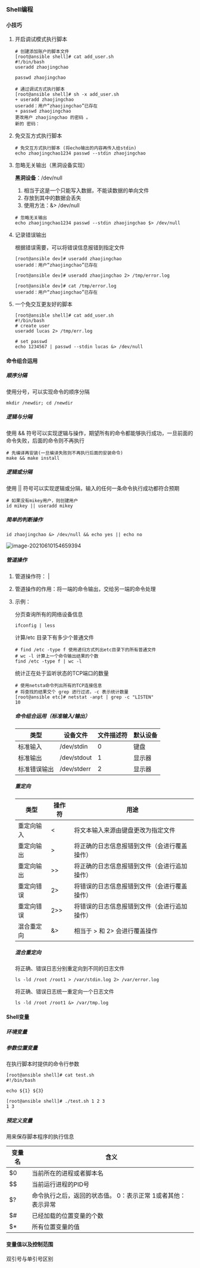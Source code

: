 ### Shell编程

#### 小技巧

1. 开启调试模式执行脚本

   ```shell
   # 创建添加账户的脚本文件
   [root@ansible shell]# cat add_user.sh
   #!/bin/bash
   useradd zhaojingchao
   
   passwd zhaojingchao
   
   # 通过调试方式执行脚本
   [root@ansible shell]# sh -x add_user.sh
   + useradd zhaojingchao
   useradd：用户“zhaojingchao”已存在
   + passwd zhaojingchao
   更改用户 zhaojingchao 的密码 。
   新的 密码：
   ```

2. 免交互方式执行脚本

   ```shell
   # 免交互方式执行脚本 (将echo输出的内容再传入给stdin)
   echo zhaojingchao1234 passwd --stdin zhaojingchao
   ```

3. 忽略无关输出（黑洞设备实现）

   **黑洞设备**：/dev/null

   1. 相当于这是一个只能写入数据，不能读数据的单向文件
   2. 存放到其中的数据会丢失
   3. 使用方法：&> /dev/null

   ```shell
   # 忽略无关输出
   echo zhaojingchao1234 passwd --stdin zhaojingchao $> /dev/null
   ```

4. 记录错误输出

   根据错误需要，可以将错误信息报错到指定文件

   ```shell
   [root@ansible dev]# useradd zhaojingchao
   useradd：用户“zhaojingchao”已存在
   
   [root@ansible dev]# useradd zhaojingchao 2> /tmp/error.log
   
   [root@ansible dev]# cat /tmp/error.log
   useradd：用户“zhaojingchao”已存在
   ```

5. 一个免交互更友好的脚本

   ```shell
   [root@ansible shell]# cat add_user.sh
   #!/bin/bash
   # create user
   useradd lucas 2> /tmp/err.log
   
   # set passwd
   echo 1234567 | passwd --stdin lucas &> /dev/null
   ```


#### 命令组合运用

##### 顺序分隔

使用分号，可以实现命令的顺序分隔

```shell
mkdir /newdir; cd /newdir
```

##### 逻辑与分隔

使用 && 符号可以实现逻辑与操作，期望所有的命令都能够执行成功，一旦前面的命令失败，后面的命令则不再执行

```shell
# 先编译再安装(一旦编译失败则不再执行后面的安装命令)
make && make install
```

##### 逻辑或分隔

使用 || 符号可以实现逻辑或分隔，输入的任何一条命令执行成功都符合预期

```shell
# 如果没有mikey用户，则创建用户
id mikey || useradd mikey
```

##### 简单的判断操作

```shell
id zhaojingchao &> /dev/null && echo yes || echo no
```

![image-20210610154659394](https://i.loli.net/2021/06/10/JUrq8zaxlDAp46G.png)

##### 管道操作

1. 管道操作符： | 

2. 管道操作的作用：将一端的命令输出，交给另一端的命令处理

3. 示例：

   分页查询所有的网络设备信息

   ```shell
   ifconfig | less
   ```

   计算/etc 目录下有多少个普通文件

   ```shell
   # find /etc -type f 使用递归方式列出etc目录下的所有普通文件
   # wc -l 计算上一个命令输出结果的个数
   find /etc -type f | wc -l
   ```

   统计正在处于监听状态的TCP端口的数量

   ```shell
   # 使用netsta命令列出所有的TCP连接信息
   # 将查找的结果交个 grep 进行过滤，-c 表示统计数量
   [root@ansible etc]# netstat -anpt | grep -c "LISTEN"
   10
   ```

   ##### 命令组合运用（标准输入/输出）

   | 类型         | 设备文件    | 文件描述符 | 默认设备 |
   | ------------ | ----------- | ---------- | -------- |
   | 标准输入     | /dev/stdin  | 0          | 键盘     |
   | 标准输出     | /dev/stdout | 1          | 显示器   |
   | 标准错误输出 | /dev/stderr | 2          | 显示器   |

   ##### 重定向

   | 类型       | 操作符 | 用途                                         |
   | ---------- | ------ | -------------------------------------------- |
   | 重定向输入 | <      | 将文本输入来源由键盘更改为指定文件           |
   | 重定向输出 | >      | 将正确的日志信息报错到文件（会进行覆盖操作） |
   | 重定向输出 | >>     | 将正确的日志信息报错到文件（会进行追加操作） |
   | 重定向错误 | 2>     | 将错误的日志信息报错到文件（会进行覆盖操作） |
   | 重定向错误 | 2>>    | 将错误的日志信息报错到文件（会进行追加操作） |
   | 混合重定向 | &>     | 相当于 > 和 2>  会进行覆盖操作               |

   ##### 混合重定向

   将正确、错误日志分别重定向到不同的日志文件

   ```shell
   ls -ld /root /root1 > /var/stdin.log 2> /var/error.log
   ```

   将正确、错误日志统一重定向一个日志文件

   ```shell
   ls -ld /root /root1 &> /var/tmp.log
   ```

#### Shell变量

##### 环境变量

##### 参数位置变量

在执行脚本时提供的命令行参数

```shell
[root@ansible shell]# cat test.sh
#!/bin/bash

echo ${1} ${3}

[root@ansible shell]# ./test.sh 1 2 3
1 3
```

##### 预定义变量

用来保存脚本程序的执行信息

| 变量名 | 含义                                                         |
| ------ | ------------------------------------------------------------ |
| $0     | 当前所在的进程或者脚本名                                     |
| $$     | 当前运行进程的PID号                                          |
| $?     | 命令执行之后，返回的状态值。 0：表示正常 1或者其他：表示异常 |
| $#     | 已经加载的位置变量的个数                                     |
| $*     | 所有位置变量的值                                             |

#### 变量值以及控制范围

双引号与单引号区别

















